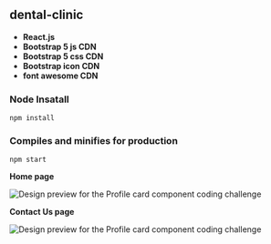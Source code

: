 ## dental-clinic

- **React.js**
- **Bootstrap 5 js CDN**
- **Bootstrap 5 css CDN**
- **Bootstrap icon CDN**
- **font awesome CDN**

### Node Insatall

```
npm install
```

### Compiles and minifies for production

```
npm start
```

**Home page**

![Design preview for the Profile card component coding challenge](https://res.cloudinary.com/dirbnpgsp/image/upload/v1648897573/home_page_kn3mpy.png)

**Contact Us page**

![Design preview for the Profile card component coding challenge](https://res.cloudinary.com/dirbnpgsp/image/upload/v1648897452/screencapture-localhost-3000-contactUs-2022-04-02-13_03_37_zl0vjs.png)
